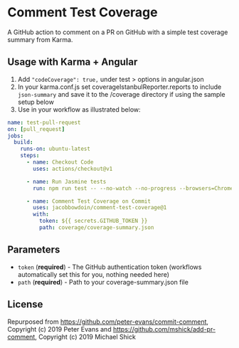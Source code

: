 # Comment Test Coverage

A GitHub action to comment on a PR on GitHub with a simple test coverage summary from Karma.

## Usage with Karma + Angular
1. Add `"codeCoverage": true,` under test > options in angular.json
2. In your karma.conf.js set coverageIstanbulReporter.reports to include `json-summary` and save it to the /coverage directory if using the sample setup below
3. Use in your workflow as illustrated below:

```yml
name: test-pull-request
on: [pull_request]
jobs:
  build:
    runs-on: ubuntu-latest
    steps:
      - name: Checkout Code
        uses: actions/checkout@v1

      - name: Run Jasmine tests
        run: npm run test -- --no-watch --no-progress --browsers=ChromeHeadlessCI

      - name: Comment Test Coverage on Commit
        uses: jacobbowdoin/comment-test-coverage@1
        with:
          token: ${{ secrets.GITHUB_TOKEN }}
          path: coverage/coverage-summary.json
```

## Parameters

- `token` (**required**) - The GitHub authentication token (workflows automatically set this for you, nothing needed here)
- `path` (**required**) - Path to your coverage-summary.json file


## License

Repurposed from https://github.com/peter-evans/commit-comment, Copyright (c) 2019 Peter Evans and https://github.com/mshick/add-pr-comment, Copyright (c) 2019 Michael Shick